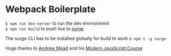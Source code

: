 # Webpack Boilerplate

`$ npm run dev-server` to run the dev environment  
`$ npm run build` to push live to [surge](https://surge.sh/)

The surge CLI has to be installed globally for build to work
`$ npm i -g surge`

Huge thanks to [Andrew Mead](https://github.com/andrewjmead) and his [Modern JavaScript Course](https://www.udemy.com/modern-javascript/)
